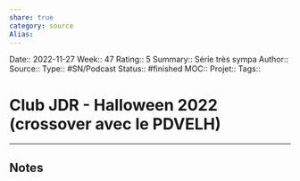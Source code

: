 ```yaml
---
share: true 
category: source
Alias:
---
```

Date:: 2022-11-27
Week:: 47
Rating:: 5 
Summary:: Série très sympa
Author::
Source:: 
Type:: #SN/Podcast 
Status:: #finished 
MOC::
Projet:: 
Tags:: 

# Club JDR - Halloween 2022 (crossover avec le PDVELH)


***

## Notes
